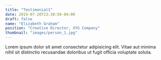 ```yaml
---
title: "Testimonial1"
date: 2019-07-20T23:30:58-04:00
draft: false
name: "Elizabeth Graham"
position: "Creative Director, XYG Company"
thumbnail: "images/person_1.jpg"
---
```

Lorem ipsum dolor sit amet consectetur adipisicing elit. Vitae aut minima nihil sit distinctio recusandae doloribus ut fugit officia voluptate soluta.